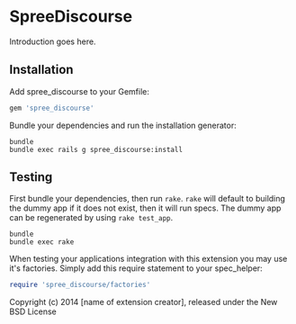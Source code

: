 SpreeDiscourse
==============

Introduction goes here.

Installation
------------

Add spree_discourse to your Gemfile:

```ruby
gem 'spree_discourse'
```

Bundle your dependencies and run the installation generator:

```shell
bundle
bundle exec rails g spree_discourse:install
```

Testing
-------

First bundle your dependencies, then run `rake`. `rake` will default to building the dummy app if it does not exist, then it will run specs. The dummy app can be regenerated by using `rake test_app`.

```shell
bundle
bundle exec rake
```

When testing your applications integration with this extension you may use it's factories.
Simply add this require statement to your spec_helper:

```ruby
require 'spree_discourse/factories'
```

Copyright (c) 2014 [name of extension creator], released under the New BSD License
